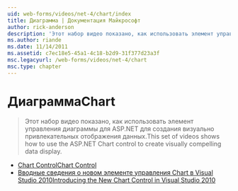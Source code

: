 ```yaml
---
uid: web-forms/videos/net-4/chart/index
title: Диаграмма | Документация Майкрософт
author: rick-anderson
description: 'Этот набор видео показано, как использовать элемент управления диаграммы для ASP.NET для создания визуально привлекательных отображения данных.'
ms.author: riande
ms.date: 11/14/2011
ms.assetid: c7ec18e5-45a1-4c18-b2d9-31f377d23a3f
msc.legacyurl: /web-forms/videos/net-4/chart
msc.type: chapter
---
```

<a name="chart"></a><span data-ttu-id="66adb-103">Диаграмма</span><span class="sxs-lookup"><span data-stu-id="66adb-103">Chart</span></span>
====================
> <span data-ttu-id="66adb-104">Этот набор видео показано, как использовать элемент управления диаграммы для ASP.NET для создания визуально привлекательных отображения данных.</span><span class="sxs-lookup"><span data-stu-id="66adb-104">This set of videos shows how to use the ASP.NET Chart control to create visually compelling data display.</span></span>


- [<span data-ttu-id="66adb-105">Chart Control</span><span class="sxs-lookup"><span data-stu-id="66adb-105">Chart Control</span></span>](aspnet-4-quick-hit-chart-control.md)
- [<span data-ttu-id="66adb-106">Вводные сведения о новом элементе управления Chart в Visual Studio 2010</span><span class="sxs-lookup"><span data-stu-id="66adb-106">Introducing the New Chart Control in Visual Studio 2010</span></span>](aspnet-4-how-do-i-introducing-the-new-chart-control-in-visual-studio-2010.md)
